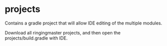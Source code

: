 # projects

Contains a gradle project that will allow IDE editing of the multiple modules.

Download all ringingmaster projects, and then open the projects/build.gradle with IDE. 
